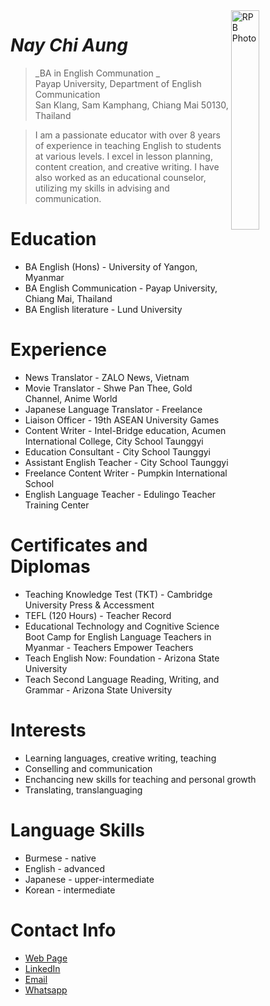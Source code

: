 
<img src="http://Naychiaung-chilly.github.io/img/ppc.jpg" alt="RPB Photo" align="right" width="30%"/>

# _Nay Chi Aung_
> _BA in English Communation _<br />
> Payap University, Department of English Communication<br />
> San Klang, Sam Kamphang, Chiang Mai 50130, Thailand<br />

> I am a passionate educator with over 8 years of experience in teaching English to students at various levels. I excel in lesson planning, content creation, and creative writing. I have also worked as an educational counselor, utilizing my skills in advising and communication.

# Education
* BA English (Hons) - University of Yangon, Myanmar
* BA English Communication - Payap University, Chiang Mai, Thailand
* BA English literature - Lund University

# Experience
* News Translator - ZALO News, Vietnam
* Movie Translator - Shwe Pan Thee, Gold Channel, Anime World
* Japanese Language Translator - Freelance
* Liaison Officer - 19th ASEAN University Games
* Content Writer -  Intel-Bridge education, Acumen International College,
 City School Taunggyi
* Education Consultant -  City School Taunggyi
* Assistant English Teacher - City School Taunggyi
* Freelance Content Writer - Pumpkin International School
* English Language Teacher - Edulingo Teacher Training Center

# Certificates and Diplomas
* Teaching Knowledge Test (TKT) - Cambridge University Press & Accessment
* TEFL (120 Hours) - Teacher Record
* Educational Technology and Cognitive Science Boot Camp for English Language Teachers in Myanmar - Teachers Empower Teachers
* Teach English Now: Foundation - Arizona State University
* Teach Second Language Reading, Writing, and Grammar - Arizona State University
  
# Interests
* Learning languages, creative writing, teaching
* Conselling and communication
* Enchancing new skills for teaching and personal growth
* Translating, translanguaging

# Language Skills
* Burmese - native
* English - advanced
* Japanese - upper-intermediate
* Korean - intermediate

# Contact Info
* [Web Page](https://Naychiaung-chilly.github.io)
* [LinkedIn]( www.linkedin.com/in/nay-chi-aung)
* [Email](naychi7899aung@gmail.com)
* [Whatsapp](https://wa.me/qr/7F74WWG24EJ3M1)
